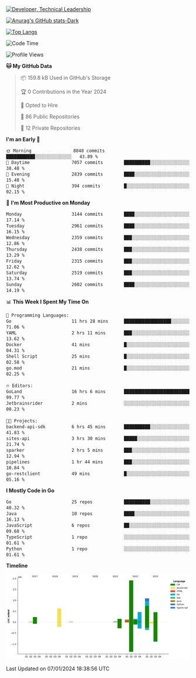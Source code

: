 <div>
  <a href="https://www.linkedin.com/in/arielpineiro/" target="_blank" rel="nofollow noopener noreferrer">
    <img src="https://img.shields.io/badge/-LinkedIn-%230077B5?style=for-the-badge&logo=linkedin&logoColor=white" alt="Developer, Technical Leadership" title="Ariel Piñeiro">
  </a>
</div>

[![Anurag's GitHub stats-Dark](https://github-readme-stats.vercel.app/api?username=arielsrv&show_icons=true&theme=dark#gh-dark-mode-only)](https://github.com/anuraghazra/github-readme-stats#gh-dark-mode-only)

[![Top Langs](https://github-readme-stats.vercel.app/api/top-langs/?username=arielsrv&layout=compact&langs_count=10&theme=dark#gh-dark-mode-only)](https://github.com/anuraghazra/github-readme-stats&theme=dark#gh-dark-mode-only)

<!--START_SECTION:waka-->
![Code Time](http://img.shields.io/badge/Code%20Time-421%20hrs%2019%20mins-blue)

![Profile Views](http://img.shields.io/badge/Profile%20Views-3-blue)

**🐱 My GitHub Data** 

> 📦 159.8 kB Used in GitHub's Storage 
 > 
> 🏆 0 Contributions in the Year 2024
 > 
> 💼 Opted to Hire
 > 
> 📜 86 Public Repositories 
 > 
> 🔑 12 Private Repositories 
 > 
**I'm an Early 🐤** 

```text
🌞 Morning                8048 commits        ███████████░░░░░░░░░░░░░░   43.89 % 
🌆 Daytime                7057 commits        ██████████░░░░░░░░░░░░░░░   38.48 % 
🌃 Evening                2839 commits        ████░░░░░░░░░░░░░░░░░░░░░   15.48 % 
🌙 Night                  394 commits         █░░░░░░░░░░░░░░░░░░░░░░░░   02.15 % 
```
📅 **I'm Most Productive on Monday** 

```text
Monday                   3144 commits        ████░░░░░░░░░░░░░░░░░░░░░   17.14 % 
Tuesday                  2961 commits        ████░░░░░░░░░░░░░░░░░░░░░   16.15 % 
Wednesday                2359 commits        ███░░░░░░░░░░░░░░░░░░░░░░   12.86 % 
Thursday                 2438 commits        ███░░░░░░░░░░░░░░░░░░░░░░   13.29 % 
Friday                   2315 commits        ███░░░░░░░░░░░░░░░░░░░░░░   12.62 % 
Saturday                 2519 commits        ███░░░░░░░░░░░░░░░░░░░░░░   13.74 % 
Sunday                   2602 commits        ████░░░░░░░░░░░░░░░░░░░░░   14.19 % 
```


📊 **This Week I Spent My Time On** 

```text
💬 Programming Languages: 
Go                       11 hrs 28 mins      ██████████████████░░░░░░░   71.06 % 
YAML                     2 hrs 11 mins       ███░░░░░░░░░░░░░░░░░░░░░░   13.62 % 
Docker                   41 mins             █░░░░░░░░░░░░░░░░░░░░░░░░   04.31 % 
Shell Script             25 mins             █░░░░░░░░░░░░░░░░░░░░░░░░   02.58 % 
go.mod                   21 mins             █░░░░░░░░░░░░░░░░░░░░░░░░   02.25 % 

🔥 Editors: 
GoLand                   16 hrs 6 mins       █████████████████████████   99.77 % 
Jetbrainsrider           2 mins              ░░░░░░░░░░░░░░░░░░░░░░░░░   00.23 % 

🐱‍💻 Projects: 
backend-api-sdk          6 hrs 45 mins       ██████████░░░░░░░░░░░░░░░   41.83 % 
sites-api                3 hrs 30 mins       █████░░░░░░░░░░░░░░░░░░░░   21.74 % 
sparker                  2 hrs 5 mins        ███░░░░░░░░░░░░░░░░░░░░░░   12.94 % 
pipelines                1 hr 44 mins        ███░░░░░░░░░░░░░░░░░░░░░░   10.84 % 
go-restclient            49 mins             █░░░░░░░░░░░░░░░░░░░░░░░░   05.16 % 
```

**I Mostly Code in Go** 

```text
Go                       25 repos            ██████████░░░░░░░░░░░░░░░   40.32 % 
Java                     10 repos            ████░░░░░░░░░░░░░░░░░░░░░   16.13 % 
JavaScript               6 repos             ██░░░░░░░░░░░░░░░░░░░░░░░   09.68 % 
TypeScript               1 repo              ░░░░░░░░░░░░░░░░░░░░░░░░░   01.61 % 
Python                   1 repo              ░░░░░░░░░░░░░░░░░░░░░░░░░   01.61 % 
```



**Timeline**

![Lines of Code chart](https://raw.githubusercontent.com/arielsrv/arielsrv/main/assets/bar_graph.png)


 Last Updated on 07/01/2024 18:38:56 UTC
<!--END_SECTION:waka-->
